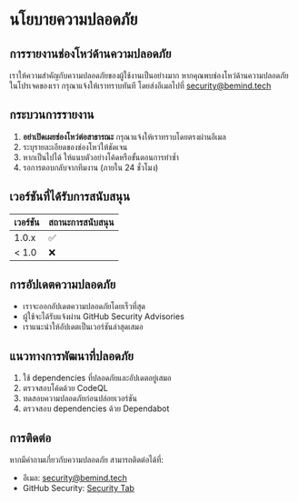 # นโยบายความปลอดภัย

## การรายงานช่องโหว่ด้านความปลอดภัย

เราให้ความสำคัญกับความปลอดภัยของผู้ใช้งานเป็นอย่างมาก หากคุณพบช่องโหว่ด้านความปลอดภัยในโปรเจคของเรา กรุณาแจ้งให้เราทราบทันที โดยส่งอีเมลไปที่ security@bemind.tech

## กระบวนการรายงาน

1. **อย่าเปิดเผยช่องโหว่ต่อสาธารณะ** กรุณาแจ้งให้เราทราบโดยตรงผ่านอีเมล
2. ระบุรายละเอียดของช่องโหว่ให้ชัดเจน
3. หากเป็นไปได้ ให้แนบตัวอย่างโค้ดหรือขั้นตอนการทำซ้ำ
4. รอการตอบกลับจากทีมงาน (ภายใน 24 ชั่วโมง)

## เวอร์ชันที่ได้รับการสนับสนุน

| เวอร์ชัน | สถานะการสนับสนุน |
| --- | --- |
| 1.0.x | ✅ |
| < 1.0 | ❌ |

## การอัปเดตความปลอดภัย

- เราจะออกอัปเดตความปลอดภัยโดยเร็วที่สุด
- ผู้ใช้จะได้รับแจ้งผ่าน GitHub Security Advisories
- เราแนะนำให้อัปเดตเป็นเวอร์ชันล่าสุดเสมอ

## แนวทางการพัฒนาที่ปลอดภัย

1. ใช้ dependencies ที่ปลอดภัยและอัปเดตอยู่เสมอ
2. ตรวจสอบโค้ดด้วย CodeQL
3. ทดสอบความปลอดภัยก่อนปล่อยเวอร์ชัน
4. ตรวจสอบ dependencies ด้วย Dependabot

## การติดต่อ

หากมีคำถามเกี่ยวกับความปลอดภัย สามารถติดต่อได้ที่:
- อีเมล: security@bemind.tech
- GitHub Security: [Security Tab](https://github.com/bemindlab/bmt-open-python-scripts/security) 
